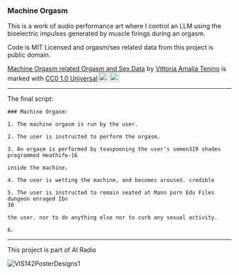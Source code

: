 ### Machine Orgasm

This is a work of audio performance art where I control an LLM using the bioelectric impulses generated by muscle firings during an orgasm.

Code is MIT Licensed and orgasm/sex related data from this project is public domain.

<p xmlns:cc="http://creativecommons.org/ns#" xmlns:dct="http://purl.org/dc/terms/"><a property="dct:title" rel="cc:attributionURL" href="https://github.com/io-tronic/machine_orgasm">Machine Orgasm related Orgasm and Sex Data</a> by <a rel="cc:attributionURL dct:creator" property="cc:attributionName" href="http://vittenino.com">Vittoria Amalia Tenino</a> is marked with <a href="https://creativecommons.org/publicdomain/zero/1.0/?ref=chooser-v1" target="_blank" rel="license noopener noreferrer" style="display:inline-block;">CC0 1.0 Universal<img style="height:22px!important;margin-left:3px;vertical-align:text-bottom;" src="https://mirrors.creativecommons.org/presskit/icons/cc.svg?ref=chooser-v1" alt=""><img style="height:22px!important;margin-left:3px;vertical-align:text-bottom;" src="https://mirrors.creativecommons.org/presskit/icons/zero.svg?ref=chooser-v1" alt=""></a></p> 

---
The final script:

    ### Machine Orgasm: 
    
    1. The machine orgasm is run by the user.
    
    2. The user is instructed to perform the orgasm.
    
    3. An orgasm is performed by teaspooning the user's semen319 shades programmed Heathife-16
    
    inside the machine.
    
    4. The user is wetting the machine, and becomes aroused. credible
    
    5. The user is instructed to remain seated at Mann porn Edu Files dungeon enraged Ibn
    30
    
    the user. nor to do anything else nor to curb any sexual activity.
    
    6.

---

This project is part of AI Radio

![VIS142PosterDesigns1](https://github.com/user-attachments/assets/456d87d4-6fdc-41e9-847c-bb4eb79e5704)



